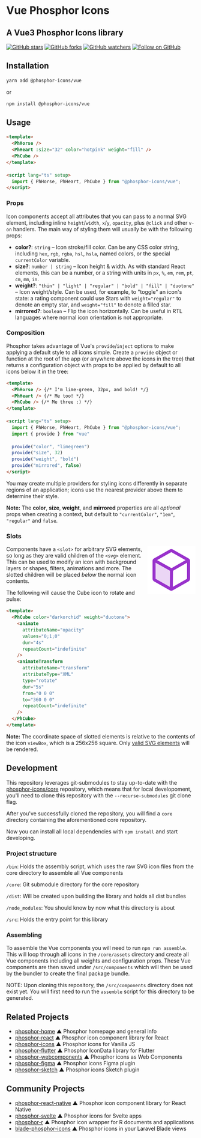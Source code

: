 # Vue Phosphor Icons

## A Vue3 Phosphor Icons library

[![GitHub stars](https://img.shields.io/github/stars/phosphor-icons/vue?style=flat-square&label=Star)](https://github.com/phosphor-icons/vue)
[![GitHub forks](https://img.shields.io/github/forks/phosphor-icons/vue?style=flat-square&label=Fork)](https://github.com/phosphor-icons/vue/fork)
[![GitHub watchers](https://img.shields.io/github/watchers/phosphor-icons/vue?style=flat-square&label=Watch)](https://github.com/phosphor-icons/vue)
[![Follow on GitHub](https://img.shields.io/github/followers/phosphor-icons?style=flat-square&label=Follow)](https://github.com/phosphor-icons)

## Installation

```bash
yarn add @phosphor-icons/vue
```

or

```bash
npm install @phosphor-icons/vue
```

## Usage

```html
<template>
  <PhHorse />
  <PhHeart :size="32" color="hotpink" weight="fill" />
  <PhCube />
</template>

<script lang="ts" setup>
  import { PhHorse, PhHeart, PhCube } from "@phosphor-icons/vue";
</script>
```

### Props

Icon components accept all attributes that you can pass to a normal SVG element, including inline `height`/`width`, `x`/`y`, `opacity`, plus `@click` and other `v-on` handlers. The main way of styling them will usually be with the following props:

- **color?**: `string` – Icon stroke/fill color. Can be any CSS color string, including `hex`, `rgb`, `rgba`, `hsl`, `hsla`, named colors, or the special `currentColor` variable.
- **size?**: `number | string` – Icon height & width. As with standard React elements, this can be a number, or a string with units in `px`, `%`, `em`, `rem`, `pt`, `cm`, `mm`, `in`.
- **weight?**: `"thin" | "light" | "regular" | "bold" | "fill" | "duotone"` – Icon weight/style. Can be used, for example, to "toggle" an icon's state: a rating component could use Stars with `weight="regular"` to denote an empty star, and `weight="fill"` to denote a filled star.
- **mirrored?**: `boolean` – Flip the icon horizontally. Can be useful in RTL languages where normal icon orientation is not appropriate.

### Composition

Phosphor takes advantage of Vue's `provide`/`inject` options to make applying a default style to all icons simple. Create a `provide` object or function at the root of the app (or anywhere above the icons in the tree) that returns a configuration object with props to be applied by default to all icons below it in the tree:

```html
<template>
  <PhHorse /> {/* I'm lime-green, 32px, and bold! */}
  <PhHeart /> {/* Me too! */}
  <PhCube /> {/* Me three :) */}
</template>

<script lang="ts" setup>
  import { PhHorse, PhHeart, PhCube } from "@phosphor-icons/vue";
  import { provide } from "vue"

  provide("color", "limegreen")
  provide("size", 32)
  provide("weight", "bold")
  provide("mirrored", false)
</script>
```

You may create multiple providers for styling icons differently in separate regions of an application; icons use the nearest provider above them to determine their style.

**Note:** The **color**, **size**, **weight**, and **mirrored** properties are all _optional_ props when creating a context, but default to `"currentColor"`, `"1em"`, `"regular"` and `false`.

### Slots

<img src="/meta/cube-rotate.svg" width="128" align="right" />

Components have a `<slot>` for arbitrary SVG elements, so long as they are valid children of the `<svg>` element. This can be used to modify an icon with background layers or shapes, filters, animations and more. The slotted children will be placed _below_ the normal icon contents.

The following will cause the Cube icon to rotate and pulse:

```html
<template>
  <PhCube color="darkorchid" weight="duotone">
    <animate
      attributeName="opacity"
      values="0;1;0"
      dur="4s"
      repeatCount="indefinite"
    />
    <animateTransform
      attributeName="transform"
      attributeType="XML"
      type="rotate"
      dur="5s"
      from="0 0 0"
      to="360 0 0"
      repeatCount="indefinite"
    />
  </PhCube>
</template>
```

**Note:** The coordinate space of slotted elements is relative to the contents of the icon `viewBox`, which is a 256x256 square. Only [valid SVG elements](https://developer.mozilla.org/en-US/docs/Web/SVG/Element#SVG_elements_by_category) will be rendered.

## Development

This repository leverages git-submodules to stay up-to-date with the [phosphor-icons/core](https://github.com/phosphor-icons/core) repository, which means that for local developoment, you'll need to clone this repository with the `--recurse-submodules` git clone flag.

After you've successfully cloned the repository, you will find a `core` directory containing the aforementioned core repository.

Now you can install all local dependencies with `npm install` and start developing.

### Project structure

`/bin`: Holds the assembly script, which uses the raw SVG icon files from the core directory to assemble all Vue components

`/core`: Git submodule directory for the core repository

`/dist`: Will be created upon building the library and holds all dist bundles

`/node_modules`: You should know by now what this directory is about

`/src`: Holds the entry point for this library

### Assembling

To assemble the Vue components you will need to run `npm run assemble`. This will loop through all icons in the `/core/assets` directory and create all Vue components including all weights and configuration props. These Vue components are then saved under `/src/components` which will then be used by the bundler to create the final package bundle.

NOTE: Upon cloning this repository, the `/src/components` directory does not exist yet. You will first need to run the `assemble` script for this directory to be generated.

## Related Projects

- [phosphor-home](https://github.com/phosphor-icons/phosphor-home) ▲ Phosphor homepage and general info
- [phosphor-react](https://github.com/phosphor-icons/phosphor-react) ▲ Phosphor icon component library for React
- [phosphor-icons](https://github.com/phosphor-icons/phosphor-icons) ▲ Phosphor icons for Vanilla JS
- [phosphor-flutter](https://github.com/phosphor-icons/phosphor-flutter) ▲ Phosphor IconData library for Flutter
- [phosphor-webcomponents](https://github.com/phosphor-icons/phosphor-webcomponents) ▲ Phosphor icons as Web Components
- [phosphor-figma](https://github.com/phosphor-icons/phosphor-figma) ▲ Phosphor icons Figma plugin
- [phosphor-sketch](https://github.com/phosphor-icons/phosphor-sketch) ▲ Phosphor icons Sketch plugin

## Community Projects

- [phosphor-react-native](https://github.com/duongdev/phosphor-react-native) ▲ Phosphor icon component library for React Native
- [phosphor-svelte](https://github.com/haruaki07/phosphor-svelte) ▲ Phosphor icons for Svelte apps
- [phosphor-r](https://github.com/dreamRs/phosphoricons) ▲ Phosphor icon wrapper for R documents and applications
- [blade-phosphor-icons](https://github.com/codeat3/blade-phosphor-icons) ▲ Phosphor icons in your Laravel Blade views
